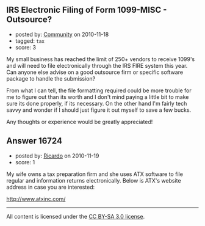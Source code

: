 ## IRS Electronic Filing of Form 1099-MISC - Outsource?

- posted by: [Community](https://stackexchange.com/users/-1/-1-community) on 2010-11-18
- tagged: `tax`
- score: 3

My small business has reached the limit of 250+ vendors to receive 1099's and will need to file electronically through the IRS FIRE system this year. Can anyone else advise on a good outsource firm or specific software package to handle the submission? 

From what I can tell, the file formatting required could be more trouble for me to figure out than its worth and I don't mind paying a little bit to make sure its done properly, if its necessary. On the other hand I'm fairly tech savvy and wonder if I should just figure it out myself to save a few bucks. 

Any thoughts or experience would be greatly appreciated!




## Answer 16724

- posted by: [Ricardo](https://stackexchange.com/users/-1/42-ricardo) on 2010-11-19
- score: 1

My wife owns a tax preparation firm and she uses ATX software to file regular and information returns electronically. Below is ATX's website address in case you are interested:

http://www.atxinc.com/
 



---

All content is licensed under the [CC BY-SA 3.0 license](https://creativecommons.org/licenses/by-sa/3.0/).
